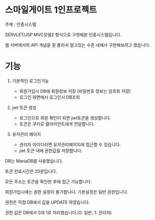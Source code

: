 # 스마일게이트 1인프로젝트

주제 : 인증시스템

SERVLET/JSP MVC모델2 형식으로 구현해본 인증시스템입니다.

웹 서버에서의 API 개념을 잘 몰라서 알고있는 수준 내에서 구현해보려고 했습니다.

# 기능

1. 기본적인 로그인기능
   - 회원가입시 DB에 회원정보 저장 (비밀번호 정보는 암호화 저장)
   - 로그인 화면에서 로그인시 DB조회


2. jwt 토큰 생성
   - 로그인으로 회원 확인이 되면 jwt토큰을 생성합니다.
   - 토큰은 쿠키로 클라이언트에게 전달합니다.

3. 유저관리 페이지
   - 관리자 아이디라면 유저관리페이지에 접근할 수 있습니다.
   - jwt 토큰 내에 권한값을 저장합니다.


DB는 MariaDB를 사용했습니다.

토큰 만료시간은 20분입니다.

모든 주소는 토큰을 확인한 후에 접근 가능합니다.

회원가입시에는 권한 설정이 불가합니다. 기본설정은 일반 권한입니다.

권한은 직접 DB에서 값을 UPDATE 하였습니다.

권한 값은 DB에서 0과 1로 처리했습니다.(0: 일반, 1: 관리자)
